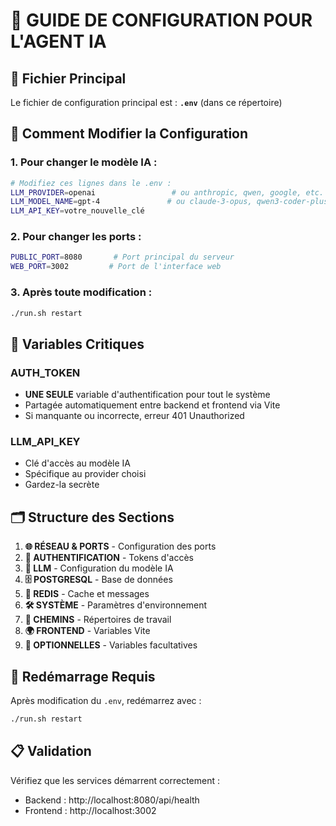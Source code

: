 # 🤖 GUIDE DE CONFIGURATION POUR L'AGENT IA

## 📍 Fichier Principal
Le fichier de configuration principal est : **`.env`** (dans ce répertoire)

## 🔧 Comment Modifier la Configuration

### 1. Pour changer le modèle IA :
```bash
# Modifiez ces lignes dans le .env :
LLM_PROVIDER=openai                 # ou anthropic, qwen, google, etc.
LLM_MODEL_NAME=gpt-4               # ou claude-3-opus, qwen3-coder-plus, etc.
LLM_API_KEY=votre_nouvelle_clé
```

### 2. Pour changer les ports :
```bash
PUBLIC_PORT=8080       # Port principal du serveur
WEB_PORT=3002         # Port de l'interface web
```

### 3. Après toute modification :
```bash
./run.sh restart
```

## 🚨 Variables Critiques

### AUTH_TOKEN
- **UNE SEULE** variable d'authentification pour tout le système
- Partagée automatiquement entre backend et frontend via Vite
- Si manquante ou incorrecte, erreur 401 Unauthorized

### LLM_API_KEY
- Clé d'accès au modèle IA
- Spécifique au provider choisi
- Gardez-la secrète

## 🗂️ Structure des Sections

1. **🌐 RÉSEAU & PORTS** - Configuration des ports
2. **🔐 AUTHENTIFICATION** - Tokens d'accès
3. **🧠 LLM** - Configuration du modèle IA
4. **🗄️ POSTGRESQL** - Base de données
5. **🔴 REDIS** - Cache et messages
6. **🛠️ SYSTÈME** - Paramètres d'environnement
7. **📁 CHEMINS** - Répertoires de travail
8. **🌍 FRONTEND** - Variables Vite
9. **📝 OPTIONNELLES** - Variables facultatives

## 🔄 Redémarrage Requis
Après modification du `.env`, redémarrez avec :
```bash
./run.sh restart
```

## 📋 Validation
Vérifiez que les services démarrent correctement :
- Backend : http://localhost:8080/api/health
- Frontend : http://localhost:3002